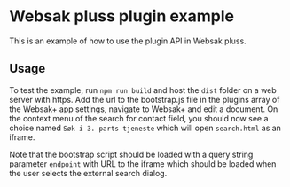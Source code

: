 # Websak pluss plugin example
This is an example of how to use the plugin API in Websak pluss. 

## Usage
To test the example, run `npm run build` and host the `dist` folder on a web
server with https. Add the url to the bootstrap.js file in the plugins array of
the Websak+ app settings, navigate to Websak+ and edit a document. On the
context menu of the search for contact field, you should now see a choice named
`Søk i 3. parts tjeneste` which will open `search.html` as an iframe.

Note that the bootstrap script should be loaded with a query string parameter 
`endpoint` with URL to the iframe which should be loaded when the user selects
the external search dialog.